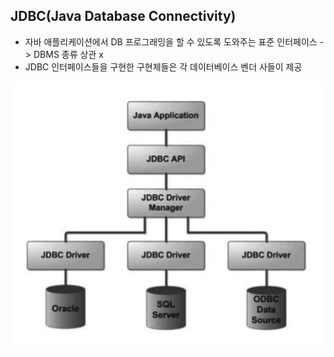 ## JDBC(Java Database Connectivity)

- 자바 애플리케이션에서 DB 프로그래밍을 할 수 있도록 도와주는 표준 인터페이스 -> DBMS 종류 상관 x
- JDBC 인터페이스들을 구현한 구현체들은 각 데이터베이스 벤더 사들이 제공

![Alt text](img/img1.png)
